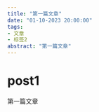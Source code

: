 ```yaml
---
title: "第一篇文章"
date: "01-10-2023 20:00:00"
tags:
- 文章
- 标签2
abstract: "第一篇文章"
---
```

# post1

第一篇文章
